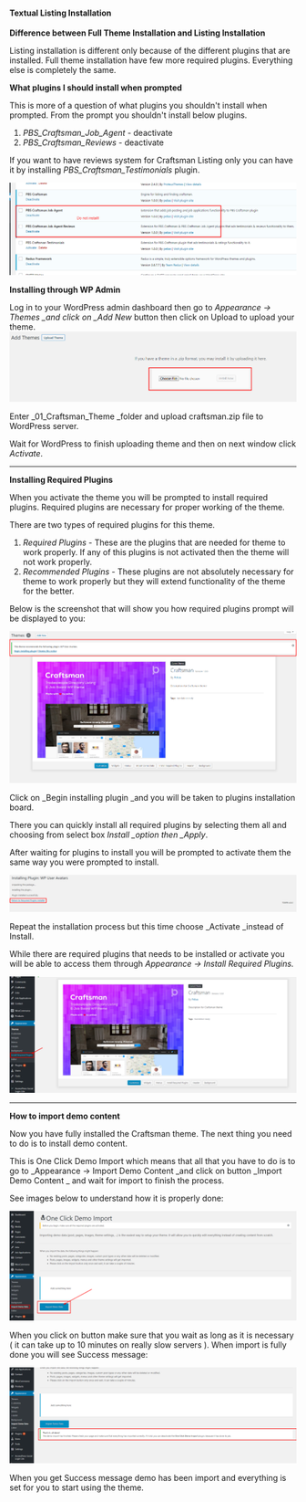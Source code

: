 #### Textual Listing Installation

**Difference between Full Theme Installation and Listing Installation**

Listing installation is different only because of the different plugins that are installed. Full theme installation have few more required plugins. Everything else is completely the same.

**What plugins I should install when prompted**

This is more of a question of what plugins you shouldn't install when prompted. From the prompt you shouldn't install below plugins.

1. _PBS\_Craftsman\_Job\_Agent_ - deactivate
2. _PBS\_Craftsman\_Reviews_ - deactivate

If you want to have reviews system for Craftsman Listing only you can have it by installing _PBS\_Craftsman\_Testimonials_ plugin.

![](/assets/required_plugins.png) 



**Installing through WP Admin**

Log in to your WordPress admin dashboard then go to _Appearance -&gt; Themes  \_and click on \_Add New_ button then click on Upload to upload your theme. ![](/assets/2.png)

Enter \_01\_Craftsman\_Theme \_folder and upload craftsman.zip file to WordPress server.

Wait for WordPress to finish uploading theme and then on next window click _Activate_.

---

**Installing Required Plugins**

When you activate the theme you will be prompted to install required plugins. Required plugins are necessary for proper working of the theme.

There are two types of required plugins for this theme.

1. _Required Plugins_ - These are the plugins that are needed for theme to work properly. If any of this plugins is not activated then the theme will not work properly.
2. _Recommended Plugins_ - These plugins are not absolutely necessary for theme to work properly but they will extend functionality of the theme for the better.

Below is the screenshot that will show you how required plugins prompt will be displayed to you:

![](/assets/3.png)

Click on \_Begin installing plugin \_and you will be taken to plugins installation board.

There you can quickly install all required plugins by selecting them all and choosing from select box _Install \_option then \_Apply_.

After waiting for plugins to install you will be prompted to activate them the same way you were prompted to install.

![](/assets/4.png)

Repeat the installation process but this time choose \_Activate \_instead of Install.

While there are required plugins that needs to be installed  or activate you will be able to access them through  _Appearance -&gt; Install Required Plugins._

![](/assets/7.png)

---

**How to import demo content**

Now you have fully installed the Craftsman theme. The next thing you need to do is to install demo content.

This is One Click Demo Import which means that all that you have to do is to go to _Appearance -&gt; Import Demo Content \_and click on button \_Import Demo Content _ and wait for import to finish the process.

See images below to understand how it is properly done:

![](/assets/5.png)

When you click on button make sure that you wait as long as it is necessary \( it can take up to 10 minutes on really slow servers \). When import is fully done you will see Success message:

![](/assets/6.png)

When you get Success message demo has been import and everything is set for you to start using the theme.



